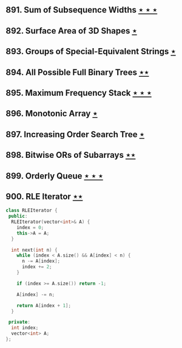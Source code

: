 ## 891. Sum of Subsequence Widths [$\star\star\star$](https://leetcode.com/problems/sum-of-subsequence-widths)

## 892. Surface Area of 3D Shapes [$\star$](https://leetcode.com/problems/surface-area-of-3d-shapes)

## 893. Groups of Special-Equivalent Strings [$\star$](https://leetcode.com/problems/groups-of-special-equivalent-strings)

## 894. All Possible Full Binary Trees [$\star\star$](https://leetcode.com/problems/all-possible-full-binary-trees)

## 895. Maximum Frequency Stack [$\star\star\star$](https://leetcode.com/problems/maximum-frequency-stack)

## 896. Monotonic Array [$\star$](https://leetcode.com/problems/monotonic-array)

## 897. Increasing Order Search Tree [$\star$](https://leetcode.com/problems/increasing-order-search-tree)

## 898. Bitwise ORs of Subarrays [$\star\star$](https://leetcode.com/problems/bitwise-ors-of-subarrays)

## 899. Orderly Queue [$\star\star\star$](https://leetcode.com/problems/orderly-queue)

## 900. RLE Iterator [$\star\star$](https://leetcode.com/problems/rle-iterator)

```cpp
class RLEIterator {
 public:
  RLEIterator(vector<int>& A) {
    index = 0;
    this->A = A;
  }

  int next(int n) {
    while (index < A.size() && A[index] < n) {
      n -= A[index];
      index += 2;
    }

    if (index >= A.size()) return -1;

    A[index] -= n;

    return A[index + 1];
  }

 private:
  int index;
  vector<int> A;
};
```

